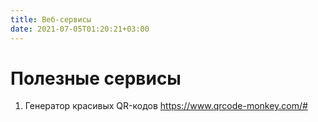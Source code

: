 ```yaml
---
title: Веб-сервисы
date: 2021-07-05T01:20:21+03:00
---
```


# Полезные сервисы

1. Генератор красивых QR-кодов <https://www.qrcode-monkey.com/#>
